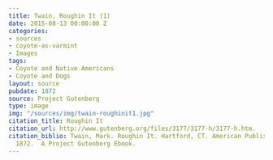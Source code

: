 ```yaml
---
title: Twain, Roughin It (1)
date: 2015-08-13 00:00:00 Z
categories:
- sources
- coyote-as-varmint
- Images
tags:
- Coyote and Native Americans
- Coyote and Dogs
layout: source
pubdate: 1872
source: Project Gutenberg
type: image
img: "/sources/img/twain-roughinit1.jpg"
citation_title: Roughin It
citation_url: http://www.gutenberg.org/files/3177/3177-h/3177-h.htm.
citation_biblio: Twain, Mark. Roughin It. Hartford, CT. American Publishing Company,
  1872.  A Project Gutenberg Ebook.
---
```


